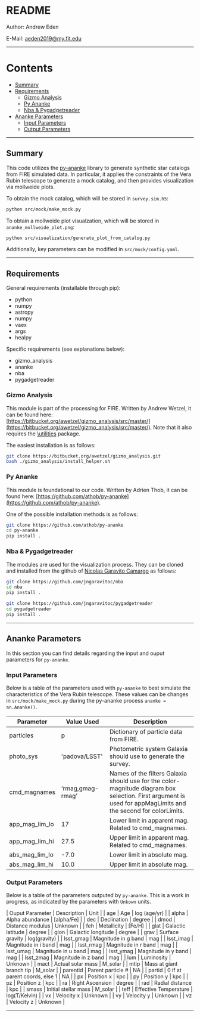 # README

Author: Andrew Eden

E-Mail: aeden2019@my.fit.edu

---

# Contents

* [Summary](#summary)
* [Requirements](#requirements)
    * [Gizmo Analysis](#requirements-gizmo-analysis)
    * [Py Ananke](#requirements-py-ananke)
    * [Nba & Pygadgetreader](#requirements-nba-pygadgetreader)
* [Ananke Parameters](#ananke-parameters)
    * [Input Parameters](#ananke-parameters-input) 
    * [Output Parameters](#ananke-parameters-output)

---

## Summary <a name="summary"></a>

This code utilizes the [py-ananke](https://arxiv.org/abs/2312.02268) library to generate synthetic star catalogs from FIRE simulated data. In particular, it applies the constraints of the Vera Rubin telescope to generate a mock catalog, and then provides visualization via mollweide plots. 

To obtain the mock catalog, which will be stored in `survey.sim.h5`: 

```Bash
python src/mock/make_mock.py
```

To obtain a mollweide plot visualzation, which will be stored in `ananke_mollweide_plot.png`:

```Bash
python src/visualization/generate_plot_from_catalog.py
```

Additionally, key parameters can be modified in `src/mock/config.yaml`.

---

## Requirements <a name="requirements"></a>

General requirements (installable through pip):
* python
* numpy
* astropy
* numpy
* vaex
* args
* healpy

Specific requirements (see explanations below): 
* gizmo_analysis
* ananke
* nba
* pygadgetreader

### Gizmo Analysis <a name="requirements-gizmo-analysis"></a> 

This module is part of the processing for FIRE. Written by Andrew Wetzel, it can be found here: [https://bitbucket.org/awetzel/gizmo_analysis/src/master/](https://bitbucket.org/awetzel/gizmo_analysis/src/master/). Note that it also requires the [\utilities](https://bitbucket.org/awetzel/utilities/src/master/) package.  

The easiest installation is as follows:

```Bash 
git clone https://bitbucket.org/awetzel/gizmo_analysis.git
bash ./gizmo_analysis/install_helper.sh
```

### Py Ananke <a name="requirements-py-ananke"></a> 

This module is foundational to our code.  Written by Adrien Thob, it can be found here: [https://github.com/athob/py-ananke](https://github.com/athob/py-ananke). 

One of the possible installation methods is as follows:
```Bash
git clone https://github.com/athob/py-ananke
cd py-ananke
pip install .

```

### Nba & Pygadgetreader <a name="requirements-nba-pygadgetreader"></a> 

The modules are used for the visualization process. They can be cloned and installed from the github of [Nicolas Garavito Camargo](https://github.com/jngaravitoc) as follows:

```Bash
git clone https://github.com/jngaravitoc/nba
cd nba
pip install .
```

```Bash 
git clone https://github.com/jngaravitoc/pygadgetreader
cd pygadgetreader
pip install .
```

---

## Ananke Parameters <a name="ananke-parameters"></a> 

In this section you can find details regarding the input and ouput parameters for `py-ananke`. 

### Input Parameters <a name="ananke-parameters-input"></a> 

Below is a table of the parameters used with `py-ananke` to best simulate the characteristics of the Vera Rubin telescope. These values can be changes in `src/mock/make_mock.py` during the py-ananke process `ananke = an.Ananke()`.

| Parameter   | Value Used  | Description    |
| ----------- | ----------- | -------------- |
| particles   | p           | Dictionary of particle data from FIRE. |
| photo_sys   | 'padova/LSST' | Photometric system Galaxia should use to generate the survey. |
| cmd_magnames| ‘rmag,gmag-rmag’ | Names of the filters Galaxia should use for the color-magnitude diagram box selection. First argument is used for appMagLimits and the second for colorLimits. |
| app_mag_lim_lo | 17 | Lower limit in apparent mag. Related to cmd_magnames. |
| app_mag_lim_hi | 27.5 | Upper limit in apparent mag. Related to cmd_magnames. |
| abs_mag_lim_lo | -7.0 | Lower limit in absolute mag. |
| abs_mag_lim_hi | 10.0 | Upper limit in absolute mag. |

### Output Parameters <a name="ananke-parameters-output"></a> 

Below is a table of the parameters outputed by `py-ananke`. This is a work in progress, as indicated by the parameters with `Unkown` units. 

| Ouput Parameter | Description                   | Unit          |
| age             | Age                           | log (age/yr)  | 
| alpha           | Alpha abundance               | [alpha/Fe]    | 
| dec             | Declination                   | degree        | 
| dmod            | Distance modulus              | Unknown       | 
| feh             | Metallicity                   | [Fe/H]        | 
| glat            | Galactic latitude             | degree        | 
| glon            | Galactic longitude            | degree        |
| grav            | Surface gravity               | log(gravity)  | 
| lsst_gmag       | Magnitude in g band           | mag           |
| lsst_imag       | Magnitude in i band           | mag           |
| lsst_rmag       | Magnitude in r band           | mag           |
| lsst_umag       | Magnitude in u band           | mag           |
| lsst_ymag       | Magnitude in y band           | mag           |
| lsst_zmag       | Magnitude in z band           | mag           |
| lum             | Luminosity                    | Unknown       | 
| mact            | Actual solar mass             | M_solar       |
| mtip            | Mass at giant branch tip      | M_solar       |
| parentid        | Parent particle #             | NA            |
| partid          | 0 if at parent coords, else 1 | NA            |
| px              | Position x                    | kpc           | 
| py              | Position y                    | kpc           |
| pz              | Position z                    | kpc           |
| ra              | Right Ascension               | degree        |
| rad             | Radial distance               | kpc           |
| smass           | Initial stellar mass          | M_solar       |
| teff            | Effective Temperature         | log(T/Kelvin) | 
| vx              | Velocity x                    | Unknown       |
| vy              | Velocity y                    | Unknown       | 
| vz              | Velocity z                    | Unknown       |

---
